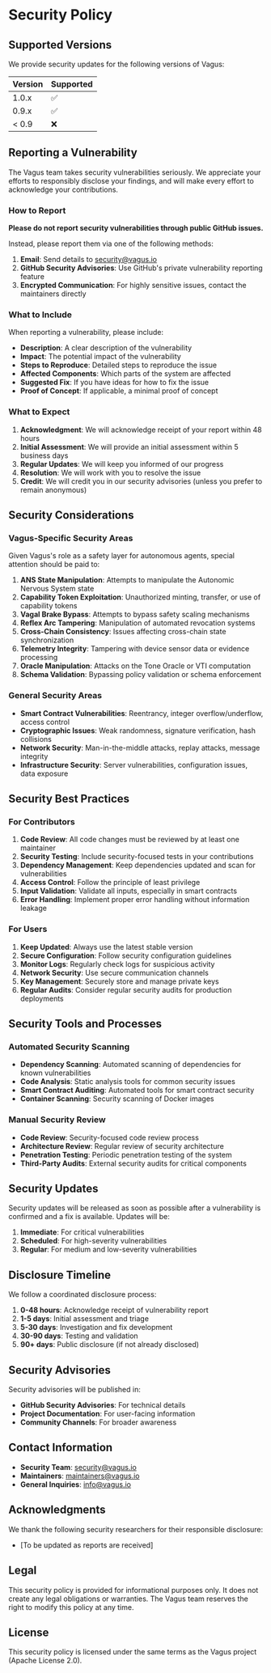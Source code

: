 # Security Policy

## Supported Versions

We provide security updates for the following versions of Vagus:

| Version | Supported          |
| ------- | ------------------ |
| 1.0.x   | :white_check_mark: |
| 0.9.x   | :white_check_mark: |
| < 0.9   | :x:                |

## Reporting a Vulnerability

The Vagus team takes security vulnerabilities seriously. We appreciate your efforts to responsibly disclose your findings, and will make every effort to acknowledge your contributions.

### How to Report

**Please do not report security vulnerabilities through public GitHub issues.**

Instead, please report them via one of the following methods:

1. **Email**: Send details to [security@vagus.io](mailto:security@vagus.io)
2. **GitHub Security Advisories**: Use GitHub's private vulnerability reporting feature
3. **Encrypted Communication**: For highly sensitive issues, contact the maintainers directly

### What to Include

When reporting a vulnerability, please include:

- **Description**: A clear description of the vulnerability
- **Impact**: The potential impact of the vulnerability
- **Steps to Reproduce**: Detailed steps to reproduce the issue
- **Affected Components**: Which parts of the system are affected
- **Suggested Fix**: If you have ideas for how to fix the issue
- **Proof of Concept**: If applicable, a minimal proof of concept

### What to Expect

1. **Acknowledgment**: We will acknowledge receipt of your report within 48 hours
2. **Initial Assessment**: We will provide an initial assessment within 5 business days
3. **Regular Updates**: We will keep you informed of our progress
4. **Resolution**: We will work with you to resolve the issue
5. **Credit**: We will credit you in our security advisories (unless you prefer to remain anonymous)

## Security Considerations

### Vagus-Specific Security Areas

Given Vagus's role as a safety layer for autonomous agents, special attention should be paid to:

1. **ANS State Manipulation**: Attempts to manipulate the Autonomic Nervous System state
2. **Capability Token Exploitation**: Unauthorized minting, transfer, or use of capability tokens
3. **Vagal Brake Bypass**: Attempts to bypass safety scaling mechanisms
4. **Reflex Arc Tampering**: Manipulation of automated revocation systems
5. **Cross-Chain Consistency**: Issues affecting cross-chain state synchronization
6. **Telemetry Integrity**: Tampering with device sensor data or evidence processing
7. **Oracle Manipulation**: Attacks on the Tone Oracle or VTI computation
8. **Schema Validation**: Bypassing policy validation or schema enforcement

### General Security Areas

- **Smart Contract Vulnerabilities**: Reentrancy, integer overflow/underflow, access control
- **Cryptographic Issues**: Weak randomness, signature verification, hash collisions
- **Network Security**: Man-in-the-middle attacks, replay attacks, message integrity
- **Infrastructure Security**: Server vulnerabilities, configuration issues, data exposure

## Security Best Practices

### For Contributors

1. **Code Review**: All code changes must be reviewed by at least one maintainer
2. **Security Testing**: Include security-focused tests in your contributions
3. **Dependency Management**: Keep dependencies updated and scan for vulnerabilities
4. **Access Control**: Follow the principle of least privilege
5. **Input Validation**: Validate all inputs, especially in smart contracts
6. **Error Handling**: Implement proper error handling without information leakage

### For Users

1. **Keep Updated**: Always use the latest stable version
2. **Secure Configuration**: Follow security configuration guidelines
3. **Monitor Logs**: Regularly check logs for suspicious activity
4. **Network Security**: Use secure communication channels
5. **Key Management**: Securely store and manage private keys
6. **Regular Audits**: Consider regular security audits for production deployments

## Security Tools and Processes

### Automated Security Scanning

- **Dependency Scanning**: Automated scanning of dependencies for known vulnerabilities
- **Code Analysis**: Static analysis tools for common security issues
- **Smart Contract Auditing**: Automated tools for smart contract security
- **Container Scanning**: Security scanning of Docker images

### Manual Security Review

- **Code Review**: Security-focused code review process
- **Architecture Review**: Regular review of security architecture
- **Penetration Testing**: Periodic penetration testing of the system
- **Third-Party Audits**: External security audits for critical components

## Security Updates

Security updates will be released as soon as possible after a vulnerability is confirmed and a fix is available. Updates will be:

1. **Immediate**: For critical vulnerabilities
2. **Scheduled**: For high-severity vulnerabilities
3. **Regular**: For medium and low-severity vulnerabilities

## Disclosure Timeline

We follow a coordinated disclosure process:

1. **0-48 hours**: Acknowledge receipt of vulnerability report
2. **1-5 days**: Initial assessment and triage
3. **5-30 days**: Investigation and fix development
4. **30-90 days**: Testing and validation
5. **90+ days**: Public disclosure (if not already disclosed)

## Security Advisories

Security advisories will be published in:

- **GitHub Security Advisories**: For technical details
- **Project Documentation**: For user-facing information
- **Community Channels**: For broader awareness

## Contact Information

- **Security Team**: [security@vagus.io](mailto:security@vagus.io)
- **Maintainers**: [maintainers@vagus.io](mailto:maintainers@vagus.io)
- **General Inquiries**: [info@vagus.io](mailto:info@vagus.io)

## Acknowledgments

We thank the following security researchers for their responsible disclosure:

- [To be updated as reports are received]

## Legal

This security policy is provided for informational purposes only. It does not create any legal obligations or warranties. The Vagus team reserves the right to modify this policy at any time.

## License

This security policy is licensed under the same terms as the Vagus project (Apache License 2.0).
